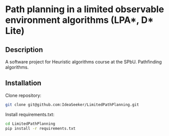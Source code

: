 # Path planning in a limited observable environment algorithms (LPA*, D* Lite)

## Description

A software project for Heuristic algorithms course at the SPbU. 
Pathfinding algorithms.

## Installation

Clone repository:

```bash
git clone git@github.com:IdeaSeeker/LimitedPathPlanning.git
```

Install requirements.txt:

```bash
cd LimitedPathPlanning
pip install -r requirements.txt
```

